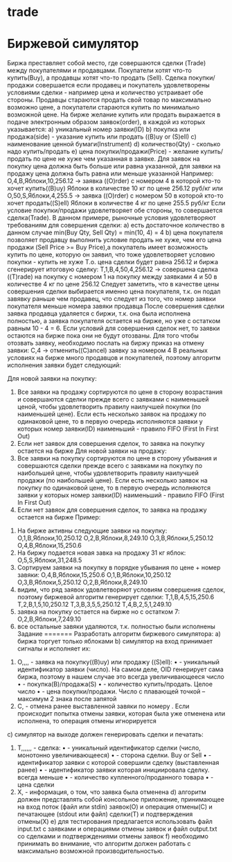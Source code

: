 # trade

Биржевой симулятор
==================
Биржа преставляет собой место, где совершаются сделки (Trade) между
покупателями и продавцами. Покупатели хотят что-то купить(Buy), а продавцы хотят
что-то продать (Sell). Сделка покупки/продажи совершается если продавец и
покупатель удовлетворены условиями сделки - например цена и количество устраивает
обе стороны.
Продавцы стараются продать свой товар по максимально возможно цене, а
покупатели стараются купить по минимально возможной цене. На бирже желание купить
или продать выражается в подаче электронным образом заявок(order), в каждой из
которых указывается:
a) уникальный номер заявки(ID)
b) покупка или продажа(side) - указание купить или продать ((B)uy or (S)ell)
c) наименование ценной бумаги(Instrument)
d) количество(Qty) - сколько надо купить/продать
e) цена покупки/продажи(Price) - желание купить/продать по цене не хуже чем
указанная в заявке. Для заявок на покупку цена должна быть больше или равна
указанной, для заявки на продажу цена должна быть равна или меньше указанной
Например:
O,4,B,Яблоки,10,256.12 -> заявка ((O)rder) с номером 4 в которой кто-то хочет
купить((B)uy) Яблоки в количестве 10 кг по цене 256.12 руб/кг
или
O,50,S,Яблоки,4,255.5 -> заявка ((O)rder) с номером 50 в которой кто-то хочет
продать((S)ell) Яблоки в количестве 4 кг по цене 255.5 руб/кг
Если условие покупки/продажи удовлетворяет обе стороны, то совершается
сделка(Trade). В данном примере, рыночные условия удовлетворяют требованиям для
совершения сделки:
a) есть достаточное количество в данном случае min(Buy Qty, Sell Qty) = min(10,
4) = 4
b) цена покупателя позволяет продавцу выполнить условие продать не хуже, чем его
цена продажи (Sell Price >= Buy Price),а покупатель имеет возможность купить
по цене, которую он заявил, что тоже удовлетворяет условию покупки - купить
не хуже
Т.о. цена сделки будет равна 256.12 и биржа сгенерирует итоговую сделку:
T,1,B,4,50,4,256.12 -> совершена сделка ((T)rade) на покупку с номером 1 на покупку
между заявками 4 и 50 в количестве 4 кг по цене 256.12
Следует заметить, что в качестве цены совершения сделки выбирается именно
цена покупателя, т.к. он подал завявку раньше чем продавец, что следует из того,
что номер заявки покупателя меньше номера завяки продавца
После совершения сделки заявка продавца удаляется с биржи, т.к. она была
исполнена полностью, а заявка покупателя остается на бирже, но уже c остатком
равным 10 - 4 = 6. Если условий для совершения сделок нет, то заявки остаются на
бирже пока они не будут отозваны. Для того чтобы отозвать заявку, необходимо
послать на биржу приказ на отмену заявки:
С,4 -> отменить((C)ancel) заявку за номером 4
В реальных условиях на бирже много продавцов и покупателей, поэтому алгоритм
исполнения заявки будет следующий:

Для новой заявки на покупку:
1) Все заявки на продажу сортируются по цене в сторону возрастания и совершаются
сделки прежде всего с заявками с наименьшей ценой, чтобы удовлетворить
правилу наилучшей покупки (по наименьшей цене). Если есть несколько заявок на
продажу по одинаковой цене, то в первую очередь исполняются заявки у которых
номер заявки(ID) наименьший - правило FIFO (First In First Out)
2) Если нет заявок для совершения сделок, то заявка на покупку остается на бирже
Для новой заявки на продажу:
1) Все заявки на покупку сортируются по цене в сторону убывания и совершаются
сделки прежде всего с заявками на покупку по наибольшей цене, чтобы
удовлетворить правилу наилучшей продажи (по наибольшей цене). Если есть
несколько заявок на покупку по одинаковой цене, то в первую очередь
исполняются заявки у которых номер заявки(ID) наименьший - правило FIFO
(First In First Out)
2) Если нет завяок для совершения сделок, то заявка на продажу остается на бирже
Пример:
1. На бирже активны следующие заявки на покупку:
О,1,B,Яблоки,10,250.12
О,2,B,Яблоки,8,249.10
О,3,B,Яблоки,5,250.12
О,4,B,Яблоки,15,250.6
2. На биржу подается новая завка на продажу 31 кг яблок:
O,5,S,Яблоки,31,248.5
3. Сортируем заявки на покупку в порядке убывания по цене + номер завяки:
О,4,B,Яблоки,15,250.6
О,1,B,Яблоки,10,250.12
О,3,B,Яблоки,5,250.12
О,2,B,Яблоки,8,249.10
4. видим, что ряд заявок удовлетворяют условиям совершения сделок, поэтому
биржевой алгоритм генерирует сделки:
T,1,B,4,5,15,250.6
T,2,B,1,5,10,250.12
T,3,B,3,5,5,250.12
T,4,B,2,5,1,249.10
5. заявка на покупку остается на бирже но с остатком 7:
O,2,B,Яблоки,7,249.10
6. все остальные завяки удаляются, т.к. полностью были исполнены
Задание
=======
Разработать алгоритм биржевого симулятора:
a) биржа торгует только яблоками
b) симулятор на вход принимает сигналы и исполняет их:
1) O,<OID>,<Side>,<Qty>,<Price> - заявка на покупку((B)uy) или продажу
((S)ell):
• <OID> - уникальный идентификатор заявки (число). На самом деле, OID
генерирует сама биржа, поэтому в нашем случае это всегда
увеличивающееся число
• <Side> - покупка(B)/продажа(S)
• <Qty> - количество купить/продать. Целое число
• <Price> - цена покупки/продажи. Число с плавающей точкой – максимум 2
знака после запятой
2) C,<OID> - отмена ранее выставленной завяки по номеру <OID>. Если
происходит попытка отмены заявки, которая была уже отменена или исполнена,
то операция отмены игнорируется

c) симулятор на выходе должен генерировать сделки и печатать:
1) T,<ID>,<Side>,<OID1>,<OID2>,<Trade Qty>,<Trade Price> - сделка:
• <ID> - уникальный идентификатор сделки (число, монотонно
увеличивающееся)
• <Side> - сторона сделки. Buy or Sell
• <OID1> - идентификатор заявки с которой совершили сделку (выставленная
ранее)
• <OID2> - идентификатор заявки которая инициировала сделку. <OID1>
всегда меньше <OID2>
• <Trade Qty> - количество купленного/проданного товара
• <Trade Price> - цена сделки
2) X,<OID> - информация, о том, что заявка была отменена
d) алгоритм должен представлять собой консольное приложение, принимающее на вход
поток (файл или stdin) заявок(O) и операция отмены(C) и печатающее (stdout
или файл) сделки(T) и подтверждения отмены(X)
e) для тестирования предлагается использовать файл input.txt с заявками и
операциями отмены заявок и файл output.txt со сделками и подтверждениями
отмены заявок
f) необходимо принимать во внимание, что алгоритм должен работать с максимально
возможной производительностью.
